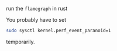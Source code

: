 run the `flamegraph` in rust

You probably have to set

```bash
sudo sysctl kernel.perf_event_paranoid=1
```

temporarily.

